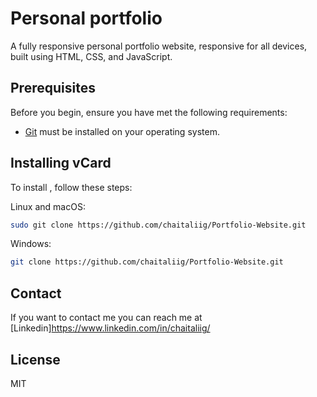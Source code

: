 # Personal portfolio
 A fully responsive personal portfolio website, responsive for all devices, built using HTML, CSS, and JavaScript.


## Prerequisites

Before you begin, ensure you have met the following requirements:

* [Git](https://git-scm.com/downloads "Download Git") must be installed on your operating system.

## Installing vCard

To install , follow these steps:

Linux and macOS:

```bash
sudo git clone https://github.com/chaitaliig/Portfolio-Website.git
```

Windows:

```bash
git clone https://github.com/chaitaliig/Portfolio-Website.git
```

## Contact

If you want to contact me you can reach me at [Linkedin]https://www.linkedin.com/in/chaitaliig/

## License

MIT
